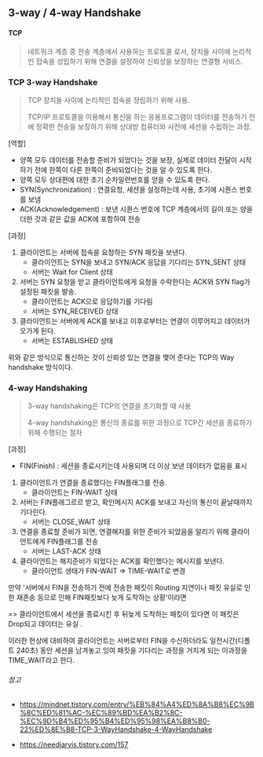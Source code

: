 ## 3-way / 4-way Handshake

#### TCP

> 네트워크 계층 중 전송 계층에서 사용하는 프로토콜 로서, 장치들 사이에 논리적인 접속을 성립하기 위해 연결을 설정하여 신뢰성을 보장하는 연결형 서비스.

### TCP 3-way Handshake

> TCP 장치들 사이에 논리적인 접속을 정립하기 위해 사용.
>
> TCP/IP 프로토콜을 이용해서 통신을 하는 응용프로그램이 데이터를 전송하기 전에 정확한 전송을 보장하기 위해 상대방 컴퓨터와 사전에 세션을 수립하는 과정.

[역할]

- 양쪽 모두 데이터를 전송할 준비가 되었다는 것을 보장, 실제로 데이터 전달이 시작하기 전에 한쪽이 다른 한쪽이 준비되었다는 것을 알 수 있도록 한다.
- 양쪽 모두 상대편에 대한 초기 순차일련번호를 얻을 수 있도록 한다.
- SYN(Synchronization) : 연결요청, 세션을 설정하는데 사용, 초기에 시퀀스 번호를 보냄
- ACK(Acknowledgement) : 보낸 시퀀스 번호에 TCP 계층에서의 길이 또는 양을 더한 것과 같은 값을 ACK에 포함하여 전송



[과정]

1. 클라이언트는 서버에 접속을 요청하는 SYN 패킷을 보낸다.
   - 클라이언트는 SYN을 보내고 SYN/ACK 응답을 기다리는 SYN_SENT 상태
   - 서버는 Wait for Client 상태
2. 서버는 SYN 요청을 받고 클라이언트에게 요청을 수락한다는 ACK와 SYN flag가 설정된 패킷을 발송.
   - 클라이언트는 ACK으로 응답하기를 기다림
   - 서버는 SYN_RECEIVED 상태
3. 클라이언트는 서버에게 ACK를 보내고 이후로부터는 연결이 이루어지고 데이터가 오가게 된다.
   - 서버는 ESTABLISHED 상태

위와 같은 방식으로 통신하는 것이 신뢰성 있는 연결을 맺어 준다는 TCP의 Way handshake 방식이다.



### 4-way Handshaking

> 3-way handshaking은 TCP의 연결을 초기화할 때 사용
>
> 4-way handshaking은 통신의 종료를 위한 과정으로 TCP간 세션을 종료하기 위해 수행되는 절차



[과정]

- FIN(Finish) : 세션을 종료시키는데 사용되며 더 이상 보낸 데이터가 없음을 표시

1. 클라이언트가 연결을 종료했다는 FIN플래그를 전송.
   - 클라이언트는 FIN-WAIT 상태
2. 서버는 FIN플래그르르 받고, 확인메시지 ACK를 보내고 자신의 통신이 끝날때까지 기다린다.
   - 서버는 CLOSE_WAIT 상태
3. 연결을 종료할 준비가 되면, 연결해지를 위한 준비가 되었음을 알리기 위해 클라이언트에게 FIN플래그를 전송
   - 서버는 LAST-ACK 상태
4. 클라이언트는 해지준비가 되었다는 ACK를 확인했다는 메시지를 보낸다.
   - 클라이언트 생태가 FIN-WAIT => TIME-WAIT로 변경

만약 '서버에서 FIN을 전송하기 전에 전송한 패킷이 Routing 지연이나 패킷 유실로 인한 재존송 등으로 인해 FIN패킷보다 늦게 도착하는 상황'이라면

=>  클라이언트에서 세션을 종료시킨 후 뒤늦게 도착하는 패킷이 있다면 이 패킷은 Drop되고 데이터는 유실 .

이러한 현상에 대비하여 클라이언트는 서버로부터 FIN을 수신하더라도 일전시간(디폴트 240초) 동안 세션을 남겨놓고 잉여 패킷을 기다리는 과정을 거치게 되는 이과정을 TIME_WAIT라고 한다.



###### 참고

- https://mindnet.tistory.com/entry/%EB%84%A4%ED%8A%B8%EC%9B%8C%ED%81%AC-%EC%89%BD%EA%B2%8C-%EC%9D%B4%ED%95%B4%ED%95%98%EA%B8%B0-22%ED%8E%B8-TCP-3-WayHandshake-4-WayHandshake

- https://needjarvis.tistory.com/157



